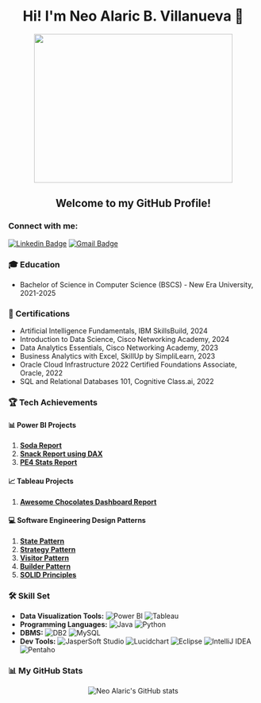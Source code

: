 # <div align="center"> Hi! I'm Neo Alaric B. Villanueva 👋 </div>
<p align="center">
  <img width="400" height="300" src="https://user-images.githubusercontent.com/74038190/212748842-9fcbad5b-6173-4175-8a61-521f3dbb7514.gif">
</p>

## <div align="center"> Welcome to my GitHub Profile! </div>

### Connect with me:
[![Linkedin Badge](https://img.shields.io/badge/-LinkedIn-blue?style=flat-square&logo=Linkedin&logoColor=white&link=https://www.linkedin.com/in/neo-alaric-villanueva-888527291/)](https://www.linkedin.com/in/neo-alaric-villanueva-888527291/)
[![Gmail Badge](https://img.shields.io/badge/-Gmail-c14438?style=flat-square&logo=Gmail&logoColor=white&link=mailto:neoalaric.villanueva@gmail.com)](mailto:neoalaric.villanueva@gmail.com)

### 🎓 Education
- Bachelor of Science in Computer Science (BSCS) - New Era University, 2021-2025

### 📜 Certifications
- <a href="https://www.credly.com/badges/9c554390-3425-45b2-97d7-7ea487003782/public_url" style="text-decoration:none;">Artificial Intelligence Fundamentals</a>, IBM SkillsBuild, 2024 
- <a href="https://www.credly.com/badges/79236ed0-a84d-4f5f-8458-a1943bc72d17/public_url" style="text-decoration:none;">Introduction to Data Science</a>, Cisco Networking Academy, 2024
- <a href="https://www.credly.com/badges/499cec2d-56c9-47db-a714-7222435c174f/public_url" style="text-decoration:none;">Data Analytics Essentials</a>, Cisco Networking Academy, 2023
- <a href="https://www.simplilearn.com/skillup-certificate-landing?token=eyJjb3Vyc2VfaWQiOiI2NjQiLCJjZXJ0aWZpY2F0ZV91cmwiOiJodHRwczpcL1wvY2VydGlmaWNhdGVzLnNpbXBsaWNkbi5uZXRcL3NoYXJlXC90aHVtYl80NDk4OTI4XzE2OTQwODcyODEucG5nIiwidXNlcm5hbWUiOiJOZW8gQWxhcmljIEIuIFZpbGxhbnVldmEifQ%3D%3D&utm_source=shared-certificate&utm_medium=lms&utm_campaign=shared-certificate-promotion&referrer=https%3A%2F%2Flms.simplilearn.com%2Fcourses%2F2738%2FBusiness-Analytics-with-Excel%2Fcertificate%2Fdownload-skillup&%24web_only=true&_branch_match_id=1152046816905992737&_branch_referrer=H4sIAAAAAAAAA8soKSkottLXL87MLcjJ1EssKNDLyczL1k%2FVr7KMCK3wcQwLcU4CAF3BrZglAAAA" style="text-decoration:none;">Business Analytics with Excel</a>, SkillUp by SimpliLearn, 2023
- <a href="https://catalog-education.oracle.com/pls/certview/sharebadge?id=0C7DFC8F9F07D02FB98BF3AA4FC4393D2D7E8B6F3AE32564554842BBE0953AC4&fbclid=IwAR3QFwVUZAw1N2wd7LYkIeh287T7tqUsq5t5YZFOq0xVSqaxUm0VImUFsoo" style="text-decoration:none;">Oracle Cloud Infrastructure 2022 Certified Foundations Associate</a>, Oracle, 2022
- <a href="https://courses.cognitiveclass.ai/certificates/a6ec03942ac54336ab38d6cae1052a39" style="text-decoration:none;">SQL and Relational Databases 101</a>, Cognitive Class.ai, 2022


### 🏆 Tech Achievements

#### 📊 Power BI Projects
1. **[Soda Report](https://app.powerbi.com/view?r=eyJrIjoiOTBiZDM3YTQtZmYwOC00NWQ3LThkMDgtYmQ4YzZiYmU1NzcxIiwidCI6ImM1YjRlMWZlLThiNDEtNDEzMy1hNmU2LTE1NTk3MmE0ZTczYyIsImMiOjEwfQ%3D%3D)**
2. **[Snack Report using DAX](https://app.powerbi.com/view?r=eyJrIjoiOGIzODJjNTItOTdmMS00OWUxLTg5YTMtNDRiM2ZlNjk5MTU3IiwidCI6ImM1YjRlMWZlLThiNDEtNDEzMy1hNmU2LTE1NTk3MmE0ZTczYyIsImMiOjEwfQ%3D%3D)**
3. **[PE4 Stats Report](https://app.powerbi.com/view?r=eyJrIjoiOWVjZWNjZTAtMjY0MS00N2YyLWEyMWItM2M3OTA5NWQ1Mjk2IiwidCI6ImM1YjRlMWZlLThiNDEtNDEzMy1hNmU2LTE1NTk3MmE0ZTczYyIsImMiOjEwfQ%3D%3D)**

#### 📈 Tableau Projects
1. **[Awesome Chocolates Dashboard Report](https://public.tableau.com/shared/8N43BXKGT?:display_count=n&:origin=viz_share_link)**

#### 💻 Software Engineering Design Patterns
1. **[State Pattern](https://github.com/neoalaricv/statePattern.git)**
2. **[Strategy Pattern](https://github.com/neoalaricv/strategyPattern.git)**
3. **[Visitor Pattern](https://github.com/neoalaricv/Visitor-Pattern.git)**
4. **[Builder Pattern](https://github.com/neoalaricv/builderPattern.git)**
5. **[SOLID Principles](https://github.com/neoalaricv/SOLIDLab.git)**

### 🛠 Skill Set
- **Data Visualization Tools:** 
  ![Power BI](https://img.shields.io/badge/Power%20BI-F2C811?style=for-the-badge&logo=Power%20BI&logoColor=white)
  ![Tableau](https://img.shields.io/badge/Tableau-E97627?style=for-the-badge&logo=Tableau&logoColor=white)
- **Programming Languages:** 
  ![Java](https://img.shields.io/badge/Java-007396?style=for-the-badge&logo=java&logoColor=white)
  ![Python](https://img.shields.io/badge/Python-3776AB?style=for-the-badge&logo=python&logoColor=white)
- **DBMS:** 
  ![DB2](https://img.shields.io/badge/DB2-0033A0?style=for-the-badge&logo=IBM&logoColor=white)
  ![MySQL](https://img.shields.io/badge/MySQL-4479A1?style=for-the-badge&logo=mysql&logoColor=white)
- **Dev Tools:** 
  ![JasperSoft Studio](https://img.shields.io/badge/JasperSoft%20Studio-007396?style=for-the-badge&logo=Jaspersoft&logoColor=white)
  ![Lucidchart](https://img.shields.io/badge/Lucidchart-F28D1A?style=for-the-badge&logo=Lucidchart&logoColor=white)
  ![Eclipse](https://img.shields.io/badge/Eclipse-2C2255?style=for-the-badge&logo=eclipse&logoColor=white)
  ![IntelliJ IDEA](https://img.shields.io/badge/IntelliJ%20IDEA-000000?style=for-the-badge&logo=intellij%20idea&logoColor=white)
  ![Pentaho](https://img.shields.io/badge/Pentaho-0D87C9?style=for-the-badge&logo=pentaho&logoColor=white)

### 📊 My GitHub Stats
<p align="center">
  <img src="https://github-readme-stats.vercel.app/api?username=neoalaricv&count_private=true&show_icons=true&theme=tokyonight" alt="Neo Alaric's GitHub stats">
</p>
